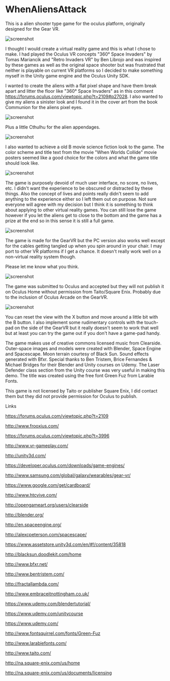 # WhenAliensAttack

This is a alien shooter type game for the oculus platform, originally designed for the Gear VR.

![screenshot](/../master/icon.png?raw=true) 

I thought I would create a virtual reality game and this is what I chose to make. I had played the Oculus VR concepts "360° Space Invaders" by Tomas Mariancik and "Retro Invaders VR" by Ben Librojo and was inspired by these games as well as the original space shooter but was frustrated that neither is playable on current VR platforms so I decided to make something myself in the Unity game engine and the Oculus Unity SDK.

I wanted to create the aliens with a flat pixel shape and have them break apart and litter the floor like "360° Space Invaders" as in this comment https://forums.oculus.com/viewtopic.php?t=2109#p27028. I also wanted to give my aliens a sinister look and I found it in the cover art from the book Communion for the aliens pixel eyes.

![screenshot](/../master/communion.jpg?raw=true) 

Plus a little Cthulhu for the alien appendages.

![screenshot](/../master/Cthulhu_sketch_by_LovecraftCustom.jpg?raw=true) 

I also wanted to achieve a old B movie science fiction look to the game. The color scheme and title text from the movie "When Worlds Collide" movie posters seemed like a good choice for the colors and what the game title should look like.

![screenshot](/../master/when_worlds_collideCustom.jpg?raw=true) 

The game is purposely devoid of much user interface, no score, no lives, etc. I didn't want the experience to be obscured or distracted by these things. Also the concept of lives and points really didn't seem to add anything to the experience either so I left them out on purpose. Not sure everyone will agree with my decision but I think it is something to think about applying to other virtual reality games. You can still lose the game however if you let the aliens get to close to the bottom and the game has a prize at the end so in this sense it is still a full game.

![screenshot](/../master/Screenshot1title.png?raw=true) 

The game is made for the GearVR but the PC version also works well except for the cables getting tangled up when you spin around in your chair. I may port to other VR platforms if I get a chance. It doesn't really work well on a non-virtual reality system though.

Please let me know what you think.

![screenshot](/../master/Screenshot0.png?raw=true) 

The game was submitted to Oculus and accepted but they will not publish it on Oculus Home without permission from Taito/Square Enix. Probably due to the inclusion of Oculus Arcade on the GearVR.

![screenshot](/../master/Screenshot26playfield+circle+space.png?raw=true) 

You can reset the view with the X button and move around a little bit with the B button. I also implement some rudimentary controls with the touch-pad on the side of the GearVR but it really doesn't seem to work that well but at least you can try the game out if you don't have a game-pad handy.

The game makes use of creative commons licensed music from Clearside. Outer-space images and models were created with Blender, Space Engine and Spacescape. Moon terrain courtesy of Black Sun. Sound effects generated with Bfxr. Special thanks to Ben Tristem, Brice Fernandes & Michael Bridges for their Blender and Unity courses on Udemy. The Laser Defender class section from the Unity course was very useful in making this demo. The title was created using the free font Green Fuz from Larabie Fonts.

This game is not licensed by Taito or publisher Square Enix, I did contact them but they did not provide permission for Oculus to publish.

Links

https://forums.oculus.com/viewtopic.php?t=2109

http://www.frooxius.com/

https://forums.oculus.com/viewtopic.php?t=3996

http://www.vr-gameplay.com/

http://unity3d.com/

https://developer.oculus.com/downloads/game-engines/

http://www.samsung.com/global/galaxy/wearables/gear-vr/

https://www.google.com/get/cardboard/

http://www.htcvive.com/

http://opengameart.org/users/clearside

http://blender.org/

http://en.spaceengine.org/

http://alexcpeterson.com/spacescape/

https://www.assetstore.unity3d.com/en/#!/content/35818

http://blacksun.doodlekit.com/home

http://www.bfxr.net/

http://www.bentristem.com/

http://fractallambda.com/

http://www.embraceitnottingham.co.uk/

https://www.udemy.com/blendertutorial/

https://www.udemy.com/unitycourse

https://www.udemy.com/

http://www.fontsquirrel.com/fonts/Green-Fuz

http://www.larabiefonts.com/

http://www.taito.com/

http://na.square-enix.com/us/home

http://na.square-enix.com/us/documents/licensing
